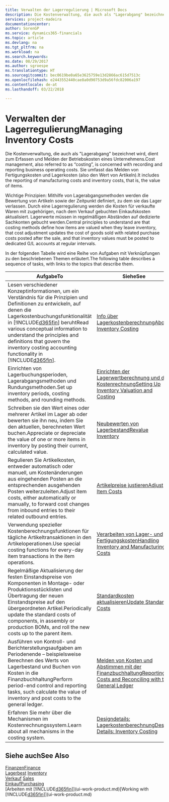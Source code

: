 ```yaml
---
title: Verwalten der Lagerregulierung | Microsoft Docs
description: Die Kostenverwaltung, die auch als "Lagerabgang" bezeichnet wird, dient zum Erfassen und Melden der Betriebskosten eines Unternehmens. Sie umfasst das Melden von Fertigungskosten und Lagerkosten (also den Wert von Artikeln).
services: project-madeira
documentationcenter: 
author: SorenGP
ms.service: dynamics365-financials
ms.topic: article
ms.devlang: na
ms.tgt_pltfrm: na
ms.workload: na
ms.search.keywords: 
ms.date: 08/29/2017
ms.author: sgroespe
ms.translationtype: HT
ms.sourcegitcommit: bec0619be0a65e3625759e13d2866ac615d7513c
ms.openlocfilehash: e2443552440cae8a0d90753d9a56fdc82006a197
ms.contentlocale: de-at
ms.lasthandoff: 03/22/2018

---
```

# <a name="managing-inventory-costs"></a><span data-ttu-id="725fe-104">Verwalten der Lagerregulierung</span><span class="sxs-lookup"><span data-stu-id="725fe-104">Managing Inventory Costs</span></span>
<span data-ttu-id="725fe-105">Die Kostenverwaltung, die auch als "Lagerabgang" bezeichnet wird, dient zum Erfassen und Melden der Betriebskosten eines Unternehmens.</span><span class="sxs-lookup"><span data-stu-id="725fe-105">Cost management, also referred to as “costing”, is concerned with recording and reporting business operating costs.</span></span> <span data-ttu-id="725fe-106">Sie umfasst das Melden von Fertigungskosten und Lagerkosten (also den Wert von Artikeln).</span><span class="sxs-lookup"><span data-stu-id="725fe-106">It includes the reporting of manufacturing costs and inventory costs, that is, the value of items.</span></span>   

<span data-ttu-id="725fe-107">Wichtige Prinzipien: Mithilfe von Lagerabgangsmethoden werden die Bewertung von Artikeln sowie der Zeitpunkt definiert, zu dem sie das Lager verlassen. Durch eine Lagerregulierung werden die Kosten für verkaufte Waren mit zugehörigen, nach dem Verkauf gebuchten Einkaufskosten aktualisiert. Lagerwerte müssen in regelmäßigen Abständen auf dedizierte Sachkonten gebucht werden.</span><span class="sxs-lookup"><span data-stu-id="725fe-107">Central principles to understand are that costing methods define how items are valued when they leave inventory, that cost adjustment updates the cost of goods sold with related purchase costs posted after the sale, and that inventory values must be posted to dedicated G/L accounts at regular intervals.</span></span>

<span data-ttu-id="725fe-108">In der folgenden Tabelle wird eine Reihe von Aufgaben mit Verknüpfungen zu den beschriebenen Themen erläutert.</span><span class="sxs-lookup"><span data-stu-id="725fe-108">The following table describes a sequence of tasks, with links to the topics that describe them.</span></span>

|<span data-ttu-id="725fe-109">**Aufgabe**</span><span class="sxs-lookup"><span data-stu-id="725fe-109">**To**</span></span>|<span data-ttu-id="725fe-110">**Siehe**</span><span class="sxs-lookup"><span data-stu-id="725fe-110">**See**</span></span>|  
|------------|-------------|  
|<span data-ttu-id="725fe-111">Lesen verschiedener Konzeptinformationen, um ein Verständnis für die Prinzipien und Definitionen zu entwickeln, auf denen die Lagerkostenbuchungsfunktionalität in [!INCLUDE[d365fin](includes/d365fin_md.md)] beruht</span><span class="sxs-lookup"><span data-stu-id="725fe-111">Read various conceptual information to understand the principles and definitions that govern the inventory costing accounting functionality in [!INCLUDE[d365fin](includes/d365fin_md.md)].</span></span>|[<span data-ttu-id="725fe-112">Info über Lagerkostenberechnung</span><span class="sxs-lookup"><span data-stu-id="725fe-112">About Inventory Costing</span></span>](finance-learn-about-costing.md)|  
|<span data-ttu-id="725fe-113">Einrichten von Lagerbuchungsperioden, Lagerabgangsmethoden und Rundungsmethoden.</span><span class="sxs-lookup"><span data-stu-id="725fe-113">Set up inventory periods, costing methods, and rounding methods.</span></span>|[<span data-ttu-id="725fe-114">Einrichten der Lagerwertberechnung und der Kostenrechnung</span><span class="sxs-lookup"><span data-stu-id="725fe-114">Setting Up Inventory Valuation and Costing</span></span>](finance-set-up-inventory-valuation-and-costing.md)|
|<span data-ttu-id="725fe-115">Schreiben sie den Wert eines oder mehrerer Artikel im Lager ab oder bewerten sie ihn neu, indem Sie den aktuellen, berechneten Wert buchen.</span><span class="sxs-lookup"><span data-stu-id="725fe-115">Appreciate or depreciate the value of one or more items in inventory by posting their current, calculated value.</span></span>|[<span data-ttu-id="725fe-116">Neubewerten von Lagerbestand</span><span class="sxs-lookup"><span data-stu-id="725fe-116">Revalue Inventory</span></span>](inventory-how-revalue-inventory.md)|
|<span data-ttu-id="725fe-117">Regulieren Sie Artikelkosten, entweder automatisch oder manuell, um Kostenänderungen aus eingehenden Posten an die entsprechenden ausgehenden Posten weiterzuleiten.</span><span class="sxs-lookup"><span data-stu-id="725fe-117">Adjust item costs, either automatically or manually, to forward cost changes from inbound entries to their related outbound entries.</span></span>|[<span data-ttu-id="725fe-118">Artikelpreise justieren</span><span class="sxs-lookup"><span data-stu-id="725fe-118">Adjust Item Costs</span></span>](inventory-how-adjust-item-costs.md)|
|<span data-ttu-id="725fe-119">Verwendung spezieller Kostenberechnungsfunktionen für tägliche Artikeltransaktionen in den Artikeloperationen.</span><span class="sxs-lookup"><span data-stu-id="725fe-119">Use special costing functions for every-day item transactions in the item operations.</span></span>|[<span data-ttu-id="725fe-120">Verarbeiten von Lager- und Fertigungskosten</span><span class="sxs-lookup"><span data-stu-id="725fe-120">Handling Inventory and Manufacturing Costs</span></span>](finance-handle-inventory-and-manufacturing-costs.md)|  
|<span data-ttu-id="725fe-121">Regelmäßige Aktualisierung der festen Einstandspreise von Komponenten in Montage- oder Produktionsstücklisten und Übertragung der neuen Einstandspreise auf den übergeordneten Artikel.</span><span class="sxs-lookup"><span data-stu-id="725fe-121">Periodically update the standard costs of components, in assembly or production BOMs, and roll the new costs up to the parent item.</span></span>|[<span data-ttu-id="725fe-122">Standardkosten aktualisieren</span><span class="sxs-lookup"><span data-stu-id="725fe-122">Update Standard Costs</span></span>](finance-how-to-update-standard-costs.md)|
|<span data-ttu-id="725fe-123">Ausführen von Kontroll- und Berichterstellungsaufgaben am Periodenende – beispielsweise Berechnen des Werts von Lagerbestand und Buchen von Kosten in die Finanzbuchhaltung</span><span class="sxs-lookup"><span data-stu-id="725fe-123">Perform period-end control and reporting tasks, such calculate the value of inventory and post costs to the general ledger.</span></span>|[<span data-ttu-id="725fe-124">Melden von Kosten und Abstimmen mit der Finanzbuchhaltung</span><span class="sxs-lookup"><span data-stu-id="725fe-124">Reporting Costs and Reconciling with the General Ledger</span></span>](finance-report-costs-and-reconcile-with-the-general-ledger.md)|  
|<span data-ttu-id="725fe-125">Erfahren Sie mehr über die Mechanismen im Kostenrechnungssystem.</span><span class="sxs-lookup"><span data-stu-id="725fe-125">Learn about all mechanisms in the costing system.</span></span>|[<span data-ttu-id="725fe-126">Designdetails: Lagerkostenberechnung</span><span class="sxs-lookup"><span data-stu-id="725fe-126">Design Details: Inventory Costing</span></span>](design-details-inventory-costing.md)|  

## <a name="see-also"></a><span data-ttu-id="725fe-127">Siehe auch</span><span class="sxs-lookup"><span data-stu-id="725fe-127">See Also</span></span>  
 [<span data-ttu-id="725fe-128">Finanzen</span><span class="sxs-lookup"><span data-stu-id="725fe-128">Finance</span></span>](finance.md)  
 <span data-ttu-id="725fe-129">[Lagerbest](inventory-manage-inventory.md) </span><span class="sxs-lookup"><span data-stu-id="725fe-129">[Inventory](inventory-manage-inventory.md) </span></span>  
 <span data-ttu-id="725fe-130">[Verkauf](sales-manage-sales.md) </span><span class="sxs-lookup"><span data-stu-id="725fe-130">[Sales](sales-manage-sales.md) </span></span>  
 [<span data-ttu-id="725fe-131">Einkauf</span><span class="sxs-lookup"><span data-stu-id="725fe-131">Purchasing</span></span>](purchasing-manage-purchasing.md)  
 <span data-ttu-id="725fe-132">[Arbeiten mit [!INCLUDE[d365fin](includes/d365fin_md.md)]](ui-work-product.md)</span><span class="sxs-lookup"><span data-stu-id="725fe-132">[Working with [!INCLUDE[d365fin](includes/d365fin_md.md)]](ui-work-product.md)</span></span>


